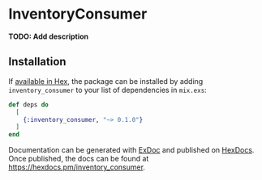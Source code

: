 # InventoryConsumer

**TODO: Add description**

## Installation

If [available in Hex](https://hex.pm/docs/publish), the package can be installed
by adding `inventory_consumer` to your list of dependencies in `mix.exs`:

```elixir
def deps do
  [
    {:inventory_consumer, "~> 0.1.0"}
  ]
end
```

Documentation can be generated with [ExDoc](https://github.com/elixir-lang/ex_doc)
and published on [HexDocs](https://hexdocs.pm). Once published, the docs can
be found at <https://hexdocs.pm/inventory_consumer>.

